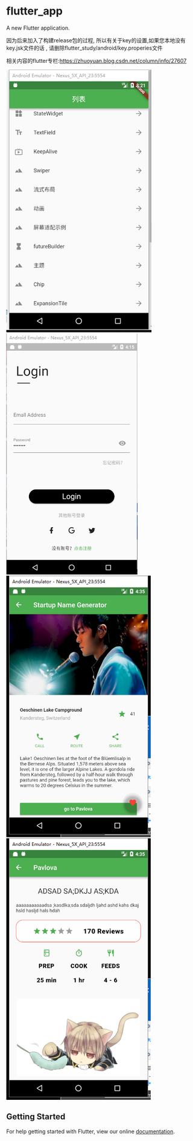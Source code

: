 # flutter_app

A new Flutter application.

因为后来加入了构建release包的过程, 所以有关于key的设置,如果您本地没有key.jsk文件的话 , 请删除flutter_study/android/key.properies文件

相关内容的flutter专栏:https://zhuoyuan.blog.csdn.net/column/info/27607

![效果](./images/a.png)
![login](./images/login.png)
![home](./images/home.png)
![pavlova](./images/pavlova.png)
## Getting Started

For help getting started with Flutter, view our online
[documentation](https://flutter.io/).

